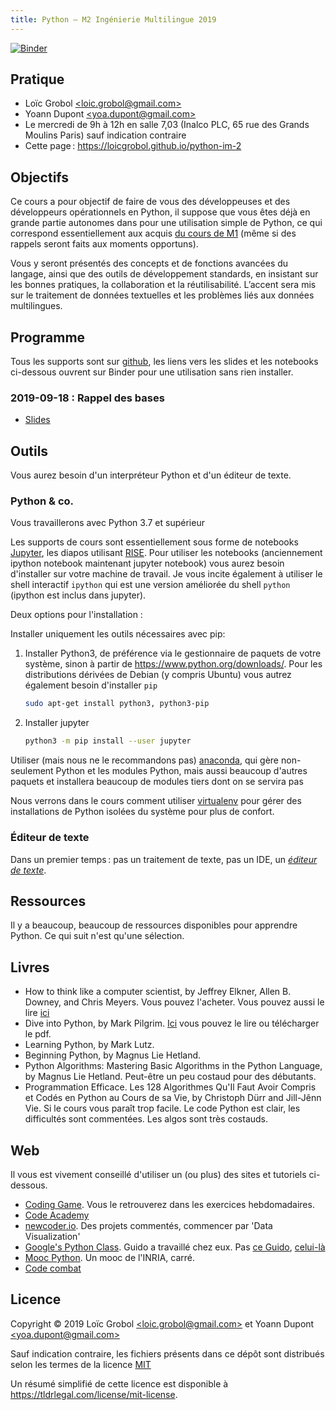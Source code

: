 ```yaml
---
title: Python — M2 Ingénierie Multilingue 2019
---
```

[![Binder](https://mybinder.org/badge.svg)](https://mybinder.org/v2/gh/LoicGrobol/python-im-2/master)

## Pratique

- Loïc Grobol [\<loic.grobol@gmail.com\>](mailto:loic.grobol@gmail.com)
- Yoann Dupont [\<yoa.dupont@gmail.com\>](mailto:yoa.dupont@gmail.com)
- Le mercredi de 9h à 12h en salle 7,03 (Inalco PLC, 65 rue des Grands Moulins Paris) sauf indication contraire
- Cette page : <https://loicgrobol.github.io/python-im-2>
<!-- - [Consignes pour les projets](projets.md) -->

## Objectifs

Ce cours a pour objectif de faire de vous des développeuses et des développeurs opérationnels en Python, il suppose que vous êtes déjà en grande partie autonomes dans pour une utilisation simple de Python, ce qui correspond essentiellement aux acquis [du cours de M1](https://clement-plancq.github.io/python-im/m1-2018/) (même si des rappels seront faits aux moments opportuns).

Vous y seront présentés des concepts et de fonctions avancées du langage, ainsi que des outils de développement standards, en insistant sur les bonnes pratiques, la collaboration et la réutilisabilité.
L’accent sera mis sur le traitement de données textuelles et les problèmes liés aux données multilingues.

## Programme

Tous les supports sont sur [github](https://github.com/loicgrobol/python-im-2), les liens vers les slides et les notebooks ci-dessous ouvrent sur Binder pour une utilisation sans rien installer.

### 2019-09-18 : Rappel des bases

- [Slides](https://mybinder.org/v2/gh/loicgrobol/python-im-2/master?filepath=slides/python-man-1.ipynb)

## Outils

Vous aurez besoin d'un interpréteur Python et d'un éditeur de texte.

### Python & co.

Vous travaillerons avec Python 3.7 et supérieur

Les supports de cours sont essentiellement sous forme de notebooks  [Jupyter](http://jupyter.org/), les diapos utilisant [RISE](https://github.com/damianavila/RISE).
Pour utiliser les notebooks (anciennement ipython notebook maintenant jupyter notebook) vous aurez besoin d'installer sur votre machine de travail.
Je vous incite également à utiliser le shell interactif `ipython` qui est une version améliorée du shell `python` (ipython est inclus dans jupyter).

Deux options pour l'installation :

Installer uniquement les outils nécessaires avec pip:

  1. Installer Python3, de préférence via le gestionnaire de paquets de votre système, sinon à partir de <https://www.python.org/downloads/>.
    Pour les distributions dérivées de Debian (y compris Ubuntu) vous autrez également besoin d'installer `pip`

      ```bash
      sudo apt-get install python3, python3-pip
      ```

  2. Installer jupyter

      ```bash
      python3 -m pip install --user jupyter
      ```

Utiliser (mais nous ne le recommandons pas) [anaconda](https://www.continuum.io/downloads), qui gère non-seulement Python et les modules Python, mais aussi beaucoup d'autres paquets et installera beaucoup de modules tiers dont on se servira pas

Nous verrons dans le cours comment utiliser [virtualenv](https://virtualenv.pypa.io) pour gérer des installations de Python isolées du système pour plus de confort.

### Éditeur de texte

Dans un premier temps : pas un traitement de texte, pas un IDE, un *[éditeur de texte](https://fr.wikipedia.org/wiki/%C3%89diteur_de_texte)*.

## Ressources

Il y a beaucoup, beaucoup de ressources disponibles pour apprendre Python. Ce qui suit n'est qu'une sélection.

## Livres

- How to think like a computer scientist, by Jeffrey Elkner, Allen B. Downey, and Chris Meyers.
Vous pouvez l'acheter. Vous pouvez aussi le lire [ici](http://openbookproject.net/thinkcs/python/english3e/)
- Dive into Python, by Mark Pilgrim.
[Ici](http://www.diveintopython3.net/) vous pouvez le lire ou télécharger le pdf.
- Learning Python, by Mark Lutz.
- Beginning Python, by Magnus Lie Hetland.
- Python Algorithms: Mastering Basic Algorithms in the Python Language, by Magnus Lie Hetland.
Peut-être un peu costaud pour des débutants.
- Programmation Efficace. Les 128 Algorithmes Qu'Il Faut Avoir Compris et Codés en Python au Cours de sa Vie, by Christoph Dürr and Jill-Jênn Vie.
Si le cours vous paraît trop facile. Le code Python est clair, les difficultés sont commentées. Les algos sont très costauds.

## Web

Il vous est vivement conseillé d'utiliser un (ou plus) des sites et tutoriels ci-dessous.

- [Coding Game](https://www.codingame.com/home). Vous le retrouverez dans les exercices hebdomadaires.
- [Code Academy](https://www.codecademy.com/fr/learn/python)
- [newcoder.io](http://newcoder.io/). Des projets commentés, commencer par 'Data Visualization'
- [Google's Python Class](https://developers.google.com/edu/python/). Guido a travaillé chez eux. Pas [ce Guido](http://vignette2.wikia.nocookie.net/pixar/images/1/10/Guido.png/revision/latest?cb=20140314012724), [celui-là](https://en.wikipedia.org/wiki/Guido_van_Rossum#/media/File:Guido_van_Rossum_OSCON_2006.jpg)
- [Mooc Python](https://www.fun-mooc.fr/courses/inria/41001S03/session03/about#). Un mooc de l'INRIA, carré.
- [Code combat](https://codecombat.com/)

## Licence

 Copyright © 2019 Loïc Grobol [\<loic.grobol@gmail.com\>](mailto:loic.grobol@gmail.com) et Yoann Dupont [\<yoa.dupont@gmail.com\>](mailto:yoa.dupont@gmail.com)

 Sauf indication contraire, les fichiers présents dans ce dépôt sont distribués selon les termes de la licence [MIT](LICENSE)

 Un résumé simplifié de cette licence est disponible à <https://tldrlegal.com/license/mit-license>.
